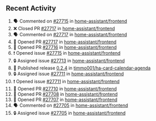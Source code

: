 ## Recent Activity

<!--START_SECTION:activity-->
1. 🗣 Commented on [#27715](https://github.com/home-assistant/frontend/issues/27715) in [home-assistant/frontend](https://github.com/home-assistant/frontend)
2. ❌ Closed PR [#27717](https://github.com/home-assistant/frontend/pull/27717) in [home-assistant/frontend](https://github.com/home-assistant/frontend)
3. 🗣 Commented on [#27717](https://github.com/home-assistant/frontend/issues/27717) in [home-assistant/frontend](https://github.com/home-assistant/frontend)
4. 💪 Opened PR [#27717](https://github.com/home-assistant/frontend/pull/27717) in [home-assistant/frontend](https://github.com/home-assistant/frontend)
5. 💪 Opened PR [#27716](https://github.com/home-assistant/frontend/pull/27716) in [home-assistant/frontend](https://github.com/home-assistant/frontend)
6. ❗ Opened issue [#27715](https://github.com/home-assistant/frontend/issues/27715) in [home-assistant/frontend](https://github.com/home-assistant/frontend)
7. 🔒 Assigned issue [#27713](https://github.com/home-assistant/frontend/issues/27713) in [home-assistant/frontend](https://github.com/home-assistant/frontend)
8. 🚀 Published release [0.2.4](https://github.com/0.2.4) in [timmo001/ha-card-calendar-agenda](https://github.com/timmo001/ha-card-calendar-agenda)
9. 🔒 Assigned issue [#27711](https://github.com/home-assistant/frontend/issues/27711) in [home-assistant/frontend](https://github.com/home-assistant/frontend)
10. ❗ Opened issue [#27711](https://github.com/home-assistant/frontend/issues/27711) in [home-assistant/frontend](https://github.com/home-assistant/frontend)
11. 💪 Opened PR [#27710](https://github.com/home-assistant/frontend/pull/27710) in [home-assistant/frontend](https://github.com/home-assistant/frontend)
12. 💪 Opened PR [#27708](https://github.com/home-assistant/frontend/pull/27708) in [home-assistant/frontend](https://github.com/home-assistant/frontend)
13. 💪 Opened PR [#27707](https://github.com/home-assistant/frontend/pull/27707) in [home-assistant/frontend](https://github.com/home-assistant/frontend)
14. 🗣 Commented on [#27705](https://github.com/home-assistant/frontend/issues/27705) in [home-assistant/frontend](https://github.com/home-assistant/frontend)
15. 🔒 Assigned issue [#27705](https://github.com/home-assistant/frontend/issues/27705) in [home-assistant/frontend](https://github.com/home-assistant/frontend)
<!--END_SECTION:activity-->
